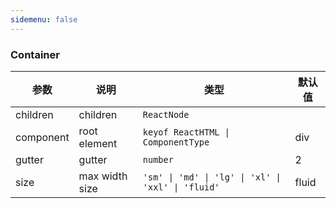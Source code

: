 ```yaml
---
sidemenu: false
---
```


### Container


| 参数	|说明	|类型	|默认值
| --- | --- | --- | ---
| children | children | `ReactNode` |
| component | root element | `keyof ReactHTML \| ComponentType` | div
| gutter | gutter	 | `number` | 2
| size | max width size	 | `'sm' \| 'md' \| 'lg' \| 'xl' \| 'xxl' \| 'fluid'` | fluid
